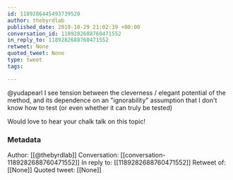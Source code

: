 ```yaml
---
id: 1189286445493739520
author: thebyrdlab
published_date: 2019-10-29 21:02:39 +00:00
conversation_id: 1189282688760471552
in_reply_to: 1189282688760471552
retweet: None
quoted_tweet: None
type: tweet
tags:

---
```


@yudapearl I see tension between the cleverness / elegant potential of the method, and its dependence on an "ignorability" assumption that I don't know how to test (or even whether it can truly be tested)

Would love to hear your chalk talk on this topic!

### Metadata

Author: [[@thebyrdlab]]
Conversation: [[conversation-1189282688760471552]]
In reply to: [[1189282688760471552]]
Retweet of: [[None]]
Quoted tweet: [[None]]
